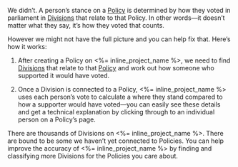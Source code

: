 We didn’t. A person’s stance on a [Policy](#policies) is determined by how they voted in parliament in [Divisions](#division) that relate to that Policy. In other words—it doesn’t matter what they say, it’s how they voted that counts.

However we might not have the full picture and you can help fix that. Here’s how it works:

1. After creating a Policy on <%= inline_project_name %>, we need to find [Divisions](/divisions) that relate to that [Policy](/policies) and work out how someone who supported it would have voted.

2. Once a Division is connected to a Policy, <%= inline_project_name %> uses each person’s vote to calculate a where they stand compared to how a supporter would have voted—you can easily see these details and get a technical explanation by clicking through to an individual person on a Policy’s page.

There are thousands of Divisions on <%= inline_project_name %>. There are bound to be some we haven’t yet connected to Policies. You can help improve the accuracy of <%= inline_project_name %> by finding and classifying more Divisions for the Policies you care about.

